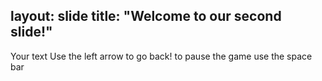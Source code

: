 layout: slide
title: "Welcome to our second slide!"
---
Your text
Use the left arrow to go back!
to pause the game use the space bar
